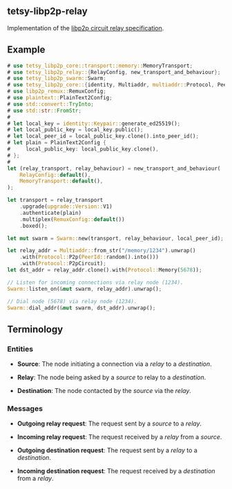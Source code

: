 ## tetsy-libp2p-relay

Implementation of the [libp2p circuit relay
specification](https://github.com/libp2p/specs/tree/master/relay).

## Example

```rust
# use tetsy_libp2p_core::transport::memory::MemoryTransport;
# use tetsy_libp2p_relay::{RelayConfig, new_transport_and_behaviour};
# use tetsy_libp2p_swarm::Swarm;
# use tetsy_libp2p_core::{identity, Multiaddr, multiaddr::Protocol, PeerId, upgrade, Transport};
# use libp2p_remux::RemuxConfig;
# use plaintext::PlainText2Config;
# use std::convert::TryInto;
# use std::str::FromStr;
#
# let local_key = identity::Keypair::generate_ed25519();
# let local_public_key = local_key.public();
# let local_peer_id = local_public_key.clone().into_peer_id();
# let plain = PlainText2Config {
#     local_public_key: local_public_key.clone(),
# };
#
let (relay_transport, relay_behaviour) = new_transport_and_behaviour(
    RelayConfig::default(),
    MemoryTransport::default(),
);

let transport = relay_transport
    .upgrade(upgrade::Version::V1)
    .authenticate(plain)
    .multiplex(RemuxConfig::default())
    .boxed();

let mut swarm = Swarm::new(transport, relay_behaviour, local_peer_id);

let relay_addr = Multiaddr::from_str("/memory/1234").unwrap()
    .with(Protocol::P2p(PeerId::random().into()))
    .with(Protocol::P2pCircuit);
let dst_addr = relay_addr.clone().with(Protocol::Memory(5678));

// Listen for incoming connections via relay node (1234).
Swarm::listen_on(&mut swarm, relay_addr).unwrap();

// Dial node (5678) via relay node (1234).
Swarm::dial_addr(&mut swarm, dst_addr).unwrap();
```

## Terminology

### Entities

- **Source**: The node initiating a connection via a *relay* to a *destination*.

- **Relay**: The node being asked by a *source* to relay to a *destination*.

- **Destination**: The node contacted by the *source* via the *relay*.

### Messages

- **Outgoing relay request**: The request sent by a *source* to a *relay*.

- **Incoming relay request**: The request received by a *relay* from a *source*.

- **Outgoing destination request**: The request sent by a *relay* to a *destination*.

- **Incoming destination request**: The request received by a *destination* from a *relay*.